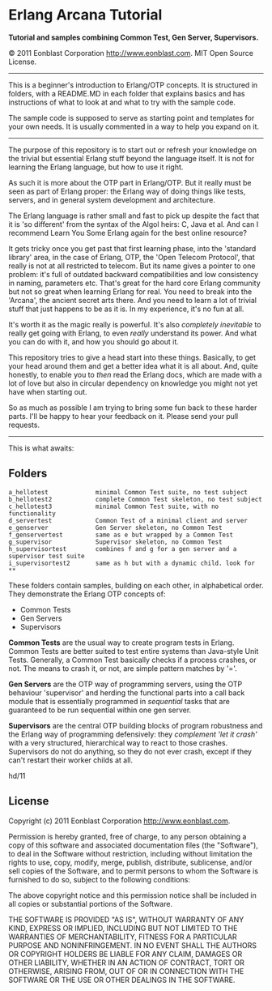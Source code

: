 Erlang Arcana Tutorial
======================

**Tutorial and samples combining Common Test, Gen Server, Supervisors.**

&copy; 2011 Eonblast Corporation http://www.eonblast.com. MIT Open Source License.

-----------------------------------------------------------------------


This is a beginner's introduction to Erlang/OTP concepts. It is structured 
in folders, with a README.MD in each folder that explains basics and has
instructions of what to look at and what to try with the sample code.

The sample code is supposed to serve as starting point and templates for
your own needs. It is usually commented in a way to help you expand on it.

-----------------------------------------------------------------------

The purpose of this repository is to start out or refresh your knowledge
on the trivial but essential Erlang stuff beyond the language itself.
It is not for learning the Erlang language, but how to use it right.

As such it is more about the OTP part in Erlang/OTP. But it really must be
seen as part of Erlang proper: the Erlang way of doing things like tests,
servers, and in general system development and architecture.

The Erlang language is rather small and fast to pick up despite the fact
that it is 'so different' from the syntax of the Algol heirs: C, Java et al.
And can I recommend Learn You Some Erlang again for the best online resource?

It gets tricky once you get past that first learning phase, into the 'standard
library' area, in the case of Erlang, OTP, the 'Open Telecom Protocol', that
really is not at all restricted to telecom. But its name gives a pointer to 
one problem: it's full of outdated backward compatibilities and low consistency
in naming, parameters etc. That's great for the hard core Erlang community 
but not so great when learning Erlang for real. You need to break into the
'Arcana', the ancient secret arts there. And you need to learn a lot of trivial
stuff that just happens to be as it is. In my experience, it's no fun at all.

It's worth it as the magic really is powerful. It's also *completely inevitable*
to really get going with Erlang, to even *really* understand its power. And
what you can do with it, and how you should go about it.

This repository tries to give a head start into these things. Basically, to
get your head around them and get a better idea what it is all about. And,
quite honestly, to enable you to *then* read the Erlang docs, which are made
with a lot of love but also in circular dependency on knowledge you might not
yet have when starting out.

So as much as possible I am trying to bring some fun back to these harder parts.
I'll be happy to hear your feedback on it. Please send your pull requests.

-----------------------------------------------------------------------

This is what awaits:

Folders
-------
	a_hellotest				minimal Common Test suite, no test subject
	b_hellotest2			complete Common Test skeleton, no test subject
	c_hellotest3			minimal Common Test suite, with no functionality
	d_servertest			Common Test of a minimal client and server 
	e_genserver				Gen Server skeleton, no Common Test
	f_genservertest			same as e but wrapped by a Common Test
	g_supervisor			Supervisor skeleton, no Common Test
	h_supervisortest		combines f and g for a gen server and a supervisor test suite
	i_supervisortest2		same as h but with a dynamic child. look for **


These folders contain samples, building on each other, in alphabetical order.
They demonstrate the Erlang OTP concepts of:

* Common Tests
* Gen Servers
* Supervisors

**Common Tests** are the usual way to create program tests in Erlang. 
Common Tests are better suited to test entire systems than Java-style Unit Tests.
Generally, a Common Test basically checks if a process crashes, or not. The means
to crash it, or not, are simple pattern matches by '='.

**Gen Servers** are the OTP way of programming servers, using the OTP behaviour
'supervisor' and herding the functional parts into a call back module that
is essentially programmed in *sequential* tasks that are guaranteed to be
run sequential within one gen server.

**Supervisors** are the central OTP building blocks of program robustness and
the Erlang way of programming defensively: they *complement 'let it crash'* with
a very structured, hierarchical way to react to those crashes. Supervisors
do not do anything, so they do not ever crash, except if they can't restart
their worker childs at all.

hd/11

License
-------

Copyright (c) 2011 Eonblast Corporation http://www.eonblast.com.

Permission is  hereby  granted,  free of charge,  to any person
obtaining  a copy of this software and associated documentation
files  (the  "Software"),  to  deal  in  the  Software  without 
restriction,  including  without limitation  the rights to use,
copy, modify,  merge,  publish, distribute,  sublicense, and/or 
sell  copies of the  Software,  and to permit  persons  to whom
the  Software  is furnished to do so,  subject to the following 
conditions:

The above copyright notice and this permission notice shall be
included in all copies or substantial portions of the Software.

THE SOFTWARE IS PROVIDED "AS IS", WITHOUT WARRANTY OF ANY KIND,
EXPRESS OR IMPLIED, INCLUDING BUT NOT LIMITED TO THE WARRANTIES
OF  MERCHANTABILITY,  FITNESS  FOR  A  PARTICULAR  PURPOSE  AND
NONINFRINGEMENT. IN  NO  EVENT  SHALL  THE AUTHORS OR COPYRIGHT
HOLDERS  BE  LIABLE FOR  ANY CLAIM, DAMAGES OR OTHER LIABILITY,
WHETHER IN AN ACTION OF CONTRACT,  TORT  OR OTHERWISE,  ARISING
FROM,  OUT OF OR IN CONNECTION WITH THE SOFTWARE  OR THE USE OR
OTHER DEALINGS IN THE SOFTWARE.
